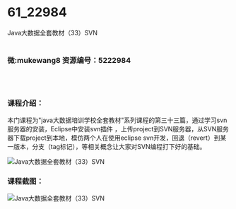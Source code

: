 # 61_22984
Java大数据全套教材（33）SVN
<br/></br>
<h3>微:mukewang8 资源编号：5222984</h3>
<br/></br>
<h3>课程介绍：</h3>
<p>本门课程为"java大数据培训学校全套教材"系列课程的第三十三篇，通过学习<a title="查看与 svn 相关的文章" target="_blank">svn</a>服务器的安装，Eclipse中安装<a title="查看与 svn 相关的文章" target="_blank">svn</a>插件 ，上传project到SVN服务器，从SVN服务器下载project到本地，模仿两个人在使用eclipse svn开发，回退（revert）到某一版本，分支（tag标记），等相关概念让大家对SVN编程打下好的基础。</p>
<p><img src="https://www.ko996.com/wp-content/uploads/img/2022/02/1-44-300x160.png" alt="Java大数据全套教材（33）SVN"></p>
<div class="info-desc">
<h3>课程截图：</h3>
<p><img src="https://www.ko996.com/wp-content/uploads/img/2022/02/2-63.png" alt="Java大数据全套教材（33）SVN"></p>


			
</div>
